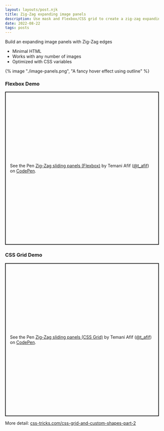 ```yaml
---
layout: layouts/post.njk
title: Zig-Zag expanding image panels
description: Use mask and Flexbox/CSS grid to create a zig-zag expanding image panels
date: 2022-08-22
tags: posts
---
```


Build an expanding image panels with Zig-Zag edges
* Minimal HTML
* Works with any number of images
* Optimized with CSS variables


{% image "./image-panels.png", "A fancy hover effect using outline" %}


### Flexbox Demo

<p class="codepen" data-height="500" data-default-tab="result" data-slug-hash="xxWBLQR" data-preview="true" data-user="t_afif" style="height: 500px; box-sizing: border-box; display: flex; align-items: center; justify-content: center; border: 2px solid; margin: 1em 0; padding: 1em;">
  <span>See the Pen <a href="https://codepen.io/t_afif/pen/xxWBLQR">
  Zig-Zag sliding panels (Flexbox)</a> by Temani Afif (<a href="https://codepen.io/t_afif">@t_afif</a>)
  on <a href="https://codepen.io">CodePen</a>.</span>
</p>

### CSS Grid Demo

<p class="codepen" data-height="500" data-default-tab="result" data-slug-hash="wvmrbje" data-preview="true" data-user="t_afif" style="height: 500px; box-sizing: border-box; display: flex; align-items: center; justify-content: center; border: 2px solid; margin: 1em 0; padding: 1em;">
  <span>See the Pen <a href="https://codepen.io/t_afif/pen/wvmrbje">
  Zig-Zag sliding panels (CSS Grid)</a> by Temani Afif (<a href="https://codepen.io/t_afif">@t_afif</a>)
  on <a href="https://codepen.io">CodePen</a>.</span>
</p>
<script async src="https://cpwebassets.codepen.io/assets/embed/ei.js"></script>

More detail: [css-tricks.com/css-grid-and-custom-shapes-part-2](https://css-tricks.com/css-grid-and-custom-shapes-part-2/)